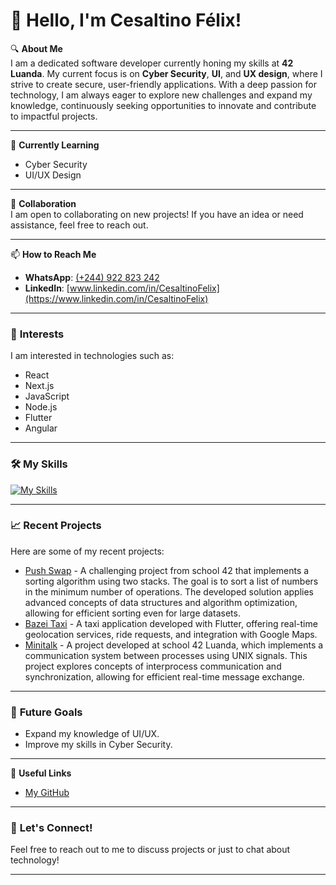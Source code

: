 # 👋 Hello, I'm Cesaltino Félix!

🔍 **About Me**  
I am a dedicated software developer currently honing my skills at **42 Luanda**. My current focus is on **Cyber Security**, **UI**, and **UX design**, where I strive to create secure, user-friendly applications. With a deep passion for technology, I am always eager to explore new challenges and expand my knowledge, continuously seeking opportunities to innovate and contribute to impactful projects.

---

🌱 **Currently Learning**  
- Cyber Security
- UI/UX Design

---

💞 **Collaboration**  
I am open to collaborating on new projects! If you have an idea or need assistance, feel free to reach out.

---

📫 **How to Reach Me**  
- **WhatsApp**: [(+244) 922 823 242](https://wa.me/244922823242)
- **LinkedIn**: [www.linkedin.com/in/CesaltinoFelix](https://www.linkedin.com/in/CesaltinoFelix)

---

### 👀 **Interests**
I am interested in technologies such as:
- React
- Next.js
- JavaScript
- Node.js
- Flutter
- Angular

---

### 🛠️ **My Skills**
[![My Skills](https://skillicons.dev/icons?i=react,nextjs,c,cpp,flutter,angular,js,nodejs,html,css,figma,linux,bash)](https://skillicons.dev)

---

### 📈 **Recent Projects**
Here are some of my recent projects:
- [Push Swap](https://github.com/CesaltinoFelix/push_swap) - A challenging project from school 42 that implements a sorting algorithm using two stacks. The goal is to sort a list of numbers in the minimum number of operations. The developed solution applies advanced concepts of data structures and algorithm optimization, allowing for efficient sorting even for large datasets.
- [Bazei Taxi](https://github.com/CesaltinoFelix/bazei_taxi_app) - A taxi application developed with Flutter, offering real-time geolocation services, ride requests, and integration with Google Maps.
- [Minitalk](https://github.com/CesaltinoFelix/minitalk) - A project developed at school 42 Luanda, which implements a communication system between processes using UNIX signals. This project explores concepts of interprocess communication and synchronization, allowing for efficient real-time message exchange.

---

### 🎯 **Future Goals**
- Expand my knowledge of UI/UX.
- Improve my skills in Cyber Security.

---

🔗 **Useful Links**
- [My GitHub](https://github.com/CesaltinoFelix)
<!-- - [My Portfolio](portfolio-link)-->

---

### 🌟 **Let's Connect!**
Feel free to reach out to me to discuss projects or just to chat about technology!

---

<!-- You can add any other sections you find necessary, such as testimonials, certifications, etc. -->
